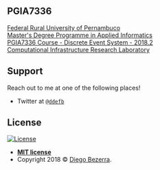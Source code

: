 ## PGIA7336

<a href="http://ufrpe.br/" target="_blank">Federal Rural University of Pernambuco</a><br/>
<a href="http://www.ppgia.ufrpe.br/" target="_blank">Master's Degree Programme in Applied Informatics</a><br/>
<a href="https://goo.gl/nrmWac" target="_blank">PGIA7336 Course - Discrete Event System - 2018.2</a><br/>
<a href="https://jualabs.wordpress.com/" target="_blank">Computational Infrastructure Research Laboratory</a><br/>

## Support

Reach out to me at one of the following places!

- Twitter at <a href="https://twitter.com/ddefb" target="_blank">`@ddefb`</a>

## License

[![License](http://img.shields.io/:license-mit-blue.svg?style=flat-square)](http://badges.mit-license.org)

- **[MIT license](http://opensource.org/licenses/mit-license.php)**
- Copyright 2018 © <a href="http://ddefb.me/" target="_blank">Diego Bezerra</a>.
